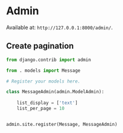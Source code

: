 # Admin 

Available at: `http://127.0.0.1:8000/admin/`. 


## Create pagination

```python
from django.contrib import admin

from . models import Message

# Register your models here.

class MessageAdmin(admin.ModelAdmin):
    
    list_display = ['text']
    list_per_page = 10


admin.site.register(Message, MessageAdmin)
```
